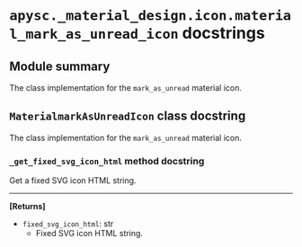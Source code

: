 # `apysc._material_design.icon.material_mark_as_unread_icon` docstrings

## Module summary

The class implementation for the `mark_as_unread` material icon.

## `MaterialmarkAsUnreadIcon` class docstring

The class implementation for the `mark_as_unread` material icon.

### `_get_fixed_svg_icon_html` method docstring

Get a fixed SVG icon HTML string.<hr>

**[Returns]**

- `fixed_svg_icon_html`: str
  - Fixed SVG icon HTML string.